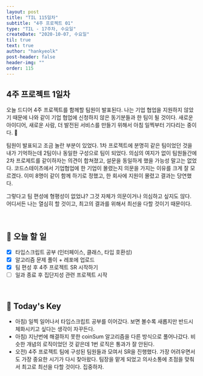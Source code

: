 ```yaml
---
layout: post
title: "TIL 115일차"
subtitle: "4주 프로젝트 01"
type: "TIL - 17주차, 수요일"
createDate: "2020-10-07, 수요일"
til: true
text: true
author: "hankyeolk"
post-header: false
header-img: ""
order: 115
---
```


## 4주 프로젝트 1일차

오늘 드디어 4주 프로젝트를 함께할 팀원이 발표된다. 나는 기업 협업을 지원하지 않았기 때문에 나와 같이 기업 협업에 신청하지 않은 동기분들과 한 팀이 될 것이다. 새로운 아이디어, 새로운 사람, 더 발전된 서비스를 만들기 위해서 아침 일찍부터 기다리는 중이다. 🍁 <br>

팀원이 발표되고 조금 놀란 부분이 있었다. 1차 프로젝트에 분명히 같은 팀이었던 것을 내가 기억하는데 2팀이나 동일한 구성으로 팀이 되었다. 의심의 여지가 없이 팀원들간에 2차 프로제트를 같이하자는 의견이 합쳐졌고, 설문을 동일하게 했을 가능성 말고는 없었다. 코드스테이츠에서 기업협업에 한 기업이 몰렸는지 의문을 가지는 이유를 크게 잘 모르겠다. 이미 8명이 같이 함께 하기로 정했고, 한 회사에 지원이 몰렸고 결과는 당연했다. <br>

그렇다고 팀 편성에 형평성이 없었냐? 그것 자체가 의문이거나 의심하고 싶지도 않다. 어디서든 나는 열심히 할 것이고, 최고의 결과를 위해서 최선을 다할 것이기 때문이다.

<br>

## 📅 오늘 할 일

- [x] 타입스크립트 공부 (인터페이스, 클래스, 타입 호환성) <br>
- [x] 알고리즘 문제 풀이 + 레포에 업로드 <br>
- [x] 팀 편성 후 4주 프로젝트 SR 시작하기 <br>
- [ ] 일과 종료 후 집단지성 관련 프로젝트 시작 <br>

<br>

## 🦄 Today's Key

- 아침) 일찍 일어나서 타입스크립트 공부를 이어갔다. 보면 볼수록 새롭지만 반드시 체화시키고 싶다는 생각이 자꾸든다.
- 아침) 지난번에 해결하지 못한 coinSum 알고리즘을 다른 방식으로 풀어나갔다. 비슷한 개념의 로직이었던 것 같은데 1번 로직은 통과가 잘 안된다.
- 오전) 4주 프로젝트 팀에 구성된 팀원들과 모여서 SR을 진행했다. 가장 어려우면서도 가장 중요한 시기가 다시 찾아왔다. 팀장을 맡게 되었고 의사소통에 초점을 맞춰서 최고로 최선을 다할 것이다. 집중하자.
